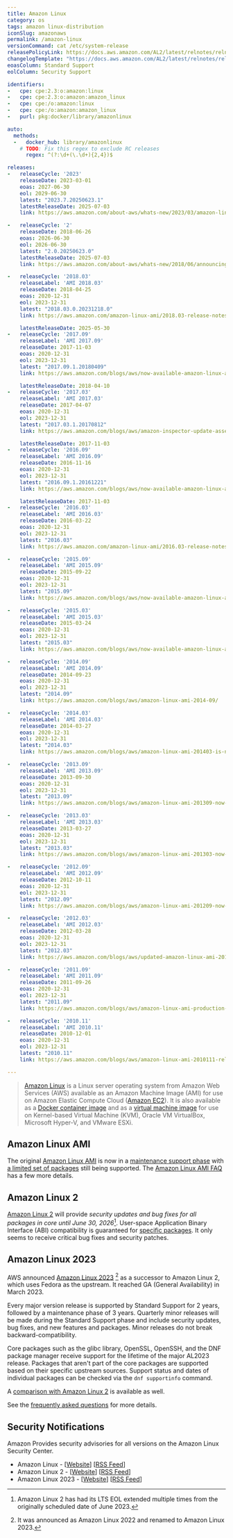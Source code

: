 ```yaml
---
title: Amazon Linux
category: os
tags: amazon linux-distribution
iconSlug: amazonaws
permalink: /amazon-linux
versionCommand: cat /etc/system-release
releasePolicyLink: https://docs.aws.amazon.com/AL2/latest/relnotes/relnotes-al2.html
changelogTemplate: "https://docs.aws.amazon.com/AL2/latest/relnotes/relnotes-{{'__LATEST_RELEASE_DATE__'|replace:'-',''}}.html"
eoasColumn: Standard Support
eolColumn: Security Support

identifiers:
-   cpe: cpe:2.3:o:amazon:linux
-   cpe: cpe:2.3:o:amazon:amazon_linux
-   cpe: cpe:/o:amazon:linux
-   cpe: cpe:/o:amazon:amazon_linux
-   purl: pkg:docker/library/amazonlinux

auto:
  methods:
  -   docker_hub: library/amazonlinux
    # TODO: Fix this regex to exclude RC releases
      regex: ^(?:\d+(\.\d+){2,4})$

releases:
-   releaseCycle: '2023'
    releaseDate: 2023-03-01
    eoas: 2027-06-30
    eol: 2029-06-30
    latest: "2023.7.20250623.1"
    latestReleaseDate: 2025-07-03
    link: https://aws.amazon.com/about-aws/whats-new/2023/03/amazon-linux-2023/

-   releaseCycle: '2'
    releaseDate: 2018-06-26
    eoas: 2026-06-30
    eol: 2026-06-30
    latest: "2.0.20250623.0"
    latestReleaseDate: 2025-07-03
    link: https://aws.amazon.com/about-aws/whats-new/2018/06/announcing-amazon-linux-2-with-long-term-support/

-   releaseCycle: '2018.03'
    releaseLabel: 'AMI 2018.03'
    releaseDate: 2018-04-25
    eoas: 2020-12-31
    eol: 2023-12-31
    latest: "2018.03.0.20231218.0"
    link: https://aws.amazon.com/amazon-linux-ami/2018.03-release-notes/

    latestReleaseDate: 2025-05-30
-   releaseCycle: '2017.09'
    releaseLabel: 'AMI 2017.09'
    releaseDate: 2017-11-03
    eoas: 2020-12-31
    eol: 2023-12-31
    latest: "2017.09.1.20180409"
    link: https://aws.amazon.com/blogs/aws/now-available-amazon-linux-ami-2017-09/

    latestReleaseDate: 2018-04-10
-   releaseCycle: '2017.03'
    releaseLabel: 'AMI 2017.03'
    releaseDate: 2017-04-07
    eoas: 2020-12-31
    eol: 2023-12-31
    latest: "2017.03.1.20170812"
    link: https://aws.amazon.com/blogs/aws/amazon-inspector-update-assessment-reporting-proxy-support-and-more/     # "Amazon Linux 2017.03 Support – This new version of the Amazon Linux AMI is launching today and Inspector supports it now."

    latestReleaseDate: 2017-11-03
-   releaseCycle: '2016.09'
    releaseLabel: 'AMI 2016.09'
    releaseDate: 2016-11-16
    eoas: 2020-12-31
    eol: 2023-12-31
    latest: "2016.09.1.20161221"
    link: https://aws.amazon.com/blogs/aws/now-available-amazon-linux-ami-2016-09/

    latestReleaseDate: 2017-11-03
-   releaseCycle: '2016.03'
    releaseLabel: 'AMI 2016.03'
    releaseDate: 2016-03-22
    eoas: 2020-12-31
    eol: 2023-12-31
    latest: "2016.03"
    link: https://aws.amazon.com/amazon-linux-ami/2016.03-release-notes/

-   releaseCycle: '2015.09'
    releaseLabel: 'AMI 2015.09'
    releaseDate: 2015-09-22
    eoas: 2020-12-31
    eol: 2023-12-31
    latest: "2015.09"
    link: https://aws.amazon.com/blogs/aws/now-available-amazon-linux-ami-2015-09/

-   releaseCycle: '2015.03'
    releaseLabel: 'AMI 2015.03'
    releaseDate: 2015-03-24
    eoas: 2020-12-31
    eol: 2023-12-31
    latest: "2015.03"
    link: https://aws.amazon.com/blogs/aws/now-available-amazon-linux-ami-2015-03/

-   releaseCycle: '2014.09'
    releaseLabel: 'AMI 2014.09'
    releaseDate: 2014-09-23
    eoas: 2020-12-31
    eol: 2023-12-31
    latest: "2014.09"
    link: https://aws.amazon.com/blogs/aws/amazon-linux-ami-2014-09/

-   releaseCycle: '2014.03'
    releaseLabel: 'AMI 2014.03'
    releaseDate: 2014-03-27
    eoas: 2020-12-31
    eol: 2023-12-31
    latest: "2014.03"
    link: https://aws.amazon.com/blogs/aws/amazon-linux-ami-201403-is-now-available/

-   releaseCycle: '2013.09'
    releaseLabel: 'AMI 2013.09'
    releaseDate: 2013-09-30
    eoas: 2020-12-31
    eol: 2023-12-31
    latest: "2013.09"
    link: https://aws.amazon.com/blogs/aws/amazon-linux-ami-201309-now-available/

-   releaseCycle: '2013.03'
    releaseLabel: 'AMI 2013.03'
    releaseDate: 2013-03-27
    eoas: 2020-12-31
    eol: 2023-12-31
    latest: "2013.03"
    link: https://aws.amazon.com/blogs/aws/amazon-linux-ami-201303-now-available/

-   releaseCycle: '2012.09'
    releaseLabel: 'AMI 2012.09'
    releaseDate: 2012-10-11
    eoas: 2020-12-31
    eol: 2023-12-31
    latest: "2012.09"
    link: https://aws.amazon.com/blogs/aws/amazon-linux-ami-201209-now-available/

-   releaseCycle: '2012.03'
    releaseLabel: 'AMI 2012.03'
    releaseDate: 2012-03-28
    eoas: 2020-12-31
    eol: 2023-12-31
    latest: "2012.03"
    link: https://aws.amazon.com/blogs/aws/updated-amazon-linux-ami-201203-now-available/

-   releaseCycle: '2011.09'
    releaseLabel: 'AMI 2011.09'
    releaseDate: 2011-09-26
    eoas: 2020-12-31
    eol: 2023-12-31
    latest: "2011.09"
    link: https://aws.amazon.com/blogs/aws/amazon-linux-ami-production-status-new-features/

-   releaseCycle: '2010.11'
    releaseLabel: 'AMI 2010.11'
    releaseDate: 2010-12-01
    eoas: 2020-12-31
    eol: 2023-12-31
    latest: "2010.11"
    link: https://aws.amazon.com/blogs/aws/amazon-linux-ami-2010111-released/

---
```


> [Amazon Linux][al2] is a Linux server operating system from Amazon Web Services (AWS) available as
> an Amazon Machine Image (AMI) for use on Amazon Elastic Compute Cloud
> ([Amazon EC2](https://aws.amazon.com/ec2/)). It is also available as a
> [Docker container image](https://hub.docker.com/_/amazonlinux/) and as a
> [virtual machine image](https://cdn.amazonlinux.com/os-images/latest/) for use on Kernel-based
> Virtual Machine (KVM), Oracle VM VirtualBox, Microsoft Hyper-V, and VMware ESXi.

## Amazon Linux AMI

The original [Amazon Linux AMI][al1] is now in a [maintenance support phase][al1-eol] with
[a limited set of packages](https://amazonlinux.github.io/al1-support-statements/) still being
supported. The [Amazon Linux AMI FAQ](https://aws.amazon.com/amazon-linux-ami/faqs/) has a few more
details.

## Amazon Linux 2

[Amazon Linux 2][al2] will provide _security updates and bug fixes for all packages in core until
June 30, 2026_[^2]. User-space Application Binary Interface (ABI) compatibility is guaranteed for
[specific packages][al2-faq]. It only seems to receive critical bug fixes and security patches.

## Amazon Linux 2023

AWS announced [Amazon Linux 2023][al2023] [^1] as a successor to
Amazon Linux 2, which uses Fedora as the upstream. It reached
GA (General Availability) in March 2023.

Every major version release is supported by Standard Support for 2 years,
followed by a maintenance phase of 3 years. Quarterly minor releases will be made
during the Standard Support phase and include security updates,
bug fixes, and new features and packages. Minor releases do not
break backward-compatibility.

Core packages such as the glibc library, OpenSSL, OpenSSH, and the DNF
package manager receive support for the lifetime of the major AL2023 release.
Packages that aren't part of the core packages are supported based
on their specific upstream sources. Support status and dates of individual packages
can be checked via the `dnf supportinfo` command.

A [comparison with Amazon Linux 2](https://docs.aws.amazon.com/linux/al2023/ug/compare-with-al2.html)
is available as well.

See the [frequently asked questions][al2023-faq] for more details.

## Security Notifications

Amazon Provides security advisories for all versions on the Amazon Linux Security Center.

- Amazon Linux - [[Website][al-sec]] [[RSS Feed][al-sec-rss]]
- Amazon Linux 2 - [[Website][al2-sec]] [[RSS Feed][al2-sec-rss]]
- Amazon Linux 2023 - [[Website][al2023-sec]] [[RSS Feed][al2023-sec-rss]]

[al1]: https://aws.amazon.com/amazon-linux-ami/ "Amazon Linux AMI, no longer supported"
[al2]: https://aws.amazon.com/amazon-linux-2/ "Amazon Linux 2"
[al2023]: https://aws.amazon.com/linux/amazon-linux-2023/ "Amazon Linux 2023"

[al1-eol]: https://aws.amazon.com/blogs/aws/update-on-amazon-linux-ami-end-of-life/ "Update on Amazon Linux AMI end-of-life"

[al1-faq]: https://aws.amazon.com/amazon-linux-ami/faqs/ "Amazon Linux AMI FAQ"
[al2-faq]: https://aws.amazon.com/amazon-linux-2/faqs/#Long_Term_Support "Amazon Linux 2 FAQs"
[al2023-faq]: https://aws.amazon.com/linux/amazon-linux-2023/faqs/#Long_Term_Support "Amazon Linux 2023 FAQs"

[al-sec]: https://alas.aws.amazon.com/
[al-sec-rss]: https://alas.aws.amazon.com/alas.rss

[al2-sec]: https://alas.aws.amazon.com/alas2.html
[al2-sec-rss]: https://alas.aws.amazon.com/AL2/alas.rss

[al2023-sec]: https://alas.aws.amazon.com/alas2023.html
[al2023-sec-rss]: https://alas.aws.amazon.com/AL2023/alas.rss

[^1]: It was announced as Amazon Linux 2022 and renamed to Amazon Linux 2023.
[^2]: Amazon Linux 2 has had its LTS EOL extended multiple times from the originally scheduled date of June 2023.
